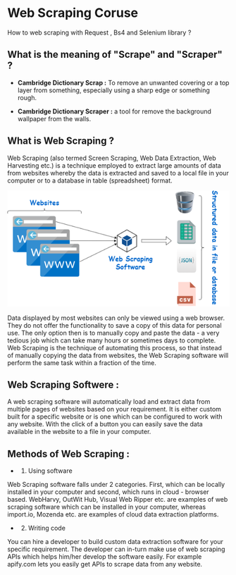 # Web Scraping Coruse

How to web scraping with Request , Bs4 and Selenium library ?

## What is the meaning of "Scrape" and "Scraper" ?

* **Cambridge Dictionary Scrap :** To remove an unwanted covering or a top layer from something, especially using a sharp edge or something rough.

* **Cambridge Dictionary Scraper :** a tool for remove the background wallpaper from the walls.

## What is Web Scraping ?

Web Scraping (also termed Screen Scraping, Web Data Extraction, Web Harvesting etc.) is a technique employed to extract large amounts of data from websites whereby the data is extracted and saved to a local file in your computer or to a database in table (spreadsheet) format.

![](https://github.com/BahramJannesar/WebScrapingCoruse/blob/master/image/web%20scraping.png)

Data displayed by most websites can only be viewed using a web browser. They do not offer the functionality to save a copy of this data for personal use. The only option then is to manually copy and paste the data - a very tedious job which can take many hours or sometimes days to complete. Web Scraping is the technique of automating this process, so that instead of manually copying the data from websites, the Web Scraping software will perform the same task within a fraction of the time.

## Web Scraping Softwere :

A web scraping software will automatically load and extract data from multiple pages of websites based on your requirement. It is either custom built for a specific website or is one which can be configured to work with any website. With the click of a button you can easily save the data available in the website to a file in your computer.

## Methods of Web Scraping :

 * 1. Using software

Web Scraping software falls under 2 categories. First, which can be locally installed in your computer and second, which runs in cloud - browser based. WebHarvy, OutWit Hub, Visual Web Ripper etc. are examples of web scraping software which can be installed in your computer, whereas import.io, Mozenda etc. are examples of cloud data extraction platforms.

* 2. Writing code

You can hire a developer to build custom data extraction software for your specific requirement. The developer can in-turn make use of web scraping APIs which helps him/her develop the software easily. For example apify.com lets you easily get APIs to scrape data from any website.
